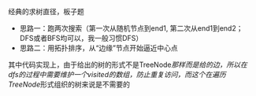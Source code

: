经典的求树直径，板子题

- 思路一：跑两次搜索（第一次从随机节点到end1, 第二次从end1到end2；DFS或者BFS均可以，我一般习惯DFS）
- 思路二：用拓扑排序，从“边缘”节点开始逼近中心点

其中代码实现上，由于给出的树的形式不是TreeNode*那样而是给的边，所以在dfs的过程中需要维护一个visited的数组，防止重复访问，而这个在遍历TreeNode*形式组织的树来说是不需要的